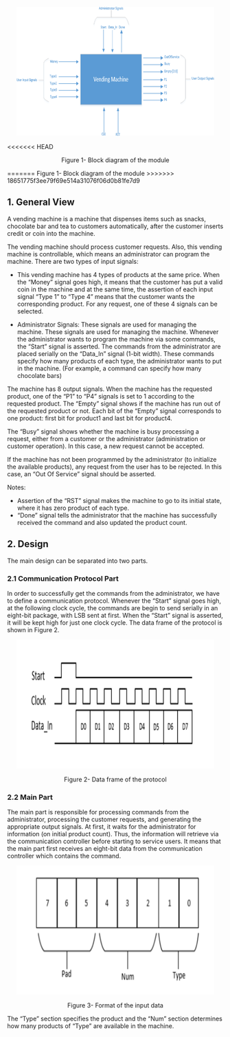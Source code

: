 <p align="center">
  <img width="460" height="300" src="https://github.com/sdamghan/Vending-Machine/blob/readme/imgs/diagram1">
</p>

<<<<<<< HEAD
<p align="center">
  Figure 1- Block diagram of the module
</p>
=======
Figure 1- Block diagram of the module
>>>>>>> 18651775f3ee79f69e514a31076f06d0b81fe7d9


## 1. General View

A vending machine is a machine that dispenses items such as snacks, chocolate bar and tea to
customers automatically, after the customer inserts credit or coin into the machine.

The vending machine should process customer requests. Also, this vending machine is controllable, which means an administrator can program the machine.
There are two types of input signals:

* This vending machine has 4 types of products at the same price. When the “Money” signal goes high, it means that the customer has put a valid coin in the machine and at the same time, the assertion of each input signal “Type 1” to “Type 4” means that the customer wants the corresponding product. For any request, one of these 4 signals can be selected.

* Administrator Signals: These signals are used for managing the machine. These signals are used for managing the machine. Whenever the administrator wants to program the machine via some commands, the “Start” signal is asserted. The commands from the administrator are placed serially on the “Data_In” signal (1-bit width). These commands specify how many products of each type, the administrator wants to put in the machine. (For example, a command can specify how many chocolate bars)

The machine has 8 output signals. When the machine has the requested product, one of the “P1” to “P4” signals is set to 1 according to the requested product. The “Empty” signal shows if the machine has run out of the requested product or not. Each bit of the “Empty” signal corresponds to one product: first bit for product1 and last bit for product4.

The “Busy” signal shows whether the machine is busy processing a request, either from a customer or the administrator (administration or customer operation). In this case, a new request cannot be accepted.

If the machine has not been programmed by the administrator (to initialize the available products), any request from the user has to be rejected. In this case, an “Out Of Service” signal should be asserted.

Notes:

* Assertion of the “RST” signal makes the machine to go to its initial state, where it has zero product of each type.
* “Done” signal tells the administrator that the machine has successfully received the command and also updated the product count.


## 2. Design

The main design can be separated into two parts.

### 2.1 Communication Protocol Part

In order to successfully get the commands from the administrator, we have to define a communication protocol.
Whenever the “Start” signal goes high, at the following clock cycle, the commands are begin to send serially in an eight-bit package, with LSB sent at first. When the “Start” signal is asserted, it will be kept high for just one clock cycle. The data frame of the protocol is shown in Figure 2.


<p align="center">
  <img width="460" height="300" src="https://github.com/sdamghan/Vending-Machine/blob/readme/imgs/diagram2.png">
</p>

<p align="center">
Figure 2- Data frame of the protocol
</p>




### 2.2 Main Part

The main part is responsible for processing commands from the administrator, processing the customer requests, and generating the appropriate output signals. At first, it waits for the administrator for information (on initial product count). Thus, the information will retrieve via the communication controller before starting to service users. It means that the main part first receives an eight-bit data from the communication controller which contains the command.

<p align="center">
  <img width="460" height="300" src="https://github.com/sdamghan/Vending-Machine/blob/readme/imgs/diagram3.png">
</p>

<p align="center">
Figure 3- Format of the input data
</p>

The “Type” section specifies the product and the “Num” section determines how many products of “Type” are available in the machine.


